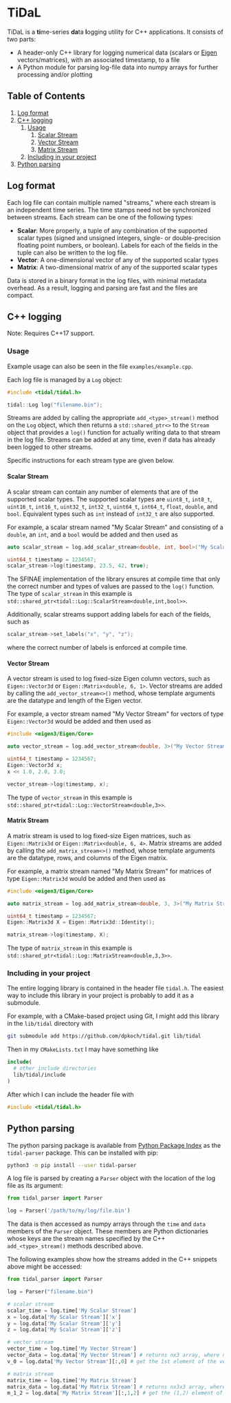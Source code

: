 # TiDaL

TiDaL is a **ti**me-series **da**ta **l**ogging utility for C++ applications. It consists of two parts:

  - A header-only C++ library for logging numerical data (scalars or [Eigen](http://eigen.tuxfamily.org/) vectors/matrices), with an associated timestamp, to a file
  - A Python module for parsing log-file data into numpy arrays for further processing and/or plotting

## Table of Contents

  1. [Log format](#log-format)
  2. [C++ logging](#c-logging)
     1. [Usage](#usage)
        1. [Scalar Stream](#scalar-stream)
        2. [Vector Stream](#vector-stream)
        3. [Matrix Stream](#matrix-stream)
     2. [Including in your project](#including-in-your-project)
  3. [Python parsing](#python-parsing)

## Log format

Each log file can contain multiple named "streams," where each stream is an independent time series. The time stamps need not be synchronized between streams. Each stream can be one of the following types:

  - **Scalar**: More properly, a tuple of any combination of the supported scalar types (signed and unsigned integers, single- or double-precision floating point numbers, or boolean). Labels for each of the fields in the tuple can also be written to the log file.
  - **Vector**: A one-dimensional vector of any of the supported scalar types
  - **Matrix**: A two-dimensional matrix of any of the supported scalar types

Data is stored in a binary format in the log files, with minimal metadata overhead. As a result, logging and parsing are fast and the files are compact.

## C++ logging

Note: Requires C++17 support.

### Usage

Example usage can also be seen in the file `examples/example.cpp`.

Each log file is managed by a `Log` object:

``` cpp
#include <tidal/tidal.h>

tidal::Log log("filename.bin");
```

Streams are added by calling the appropriate `add_<type>_stream()` method on the `Log` object, which then returns a `std::shared_ptr<>` to the `Stream` object that provides a `log()` function for actually writing data to that stream in the log file. Streams can be added at any time, even if data has already been logged to other streams.

Specific instructions for each stream type are given below.

#### Scalar Stream

A scalar stream can contain any number of elements that are of the supported scalar types.
The supported scalar types are `uint8_t`, `int8_t`, `uint16_t`, `int16_t`, `uint32_t`, `int32_t`, `uint64_t`, `int64_t`, `float`, `double`, and `bool`. Equivalent types such as `int` instead of `int32_t` are also supported.

For example, a scalar stream named "My Scalar Stream" and consisting of a `double`, an `int`, and a `bool` would be added and then used as

``` cpp
auto scalar_stream = log.add_scalar_stream<double, int, bool>("My Scalar Stream");

uint64_t timestamp = 1234567;
scalar_stream->log(timestamp, 23.5, 42, true);
```

The SFINAE implementation of the library ensures at compile time that only the correct number and types of values are passed to the `log()` function. The type of `scalar_stream` in this example is `std::shared_ptr<tidal::Log::ScalarStream<double,int,bool>>`.

Additionally, scalar streams support adding labels for each of the fields, such as

``` cpp
scalar_stream->set_labels("x", "y", "z");
```

where the correct number of labels is enforced at compile time.

#### Vector Stream

A vector stream is used to log fixed-size Eigen column vectors, such as `Eigen::Vector3d` or `Eigen::Matrix<double, 6, 1>`. Vector streams are added by calling the `add_vector_stream<>()` method, whose template arguments are the datatype and length of the Eigen vector.

For example, a vector stream named "My Vector Stream" for vectors of type `Eigen::Vector3d` would be added and then used as

``` cpp
#include <eigen3/Eigen/Core>

auto vector_stream = log.add_vector_stream<double, 3>("My Vector Stream");

uint64_t timestamp = 1234567;
Eigen::Vector3d x;
x << 1.0, 2.0, 3.0;

vector_stream->log(timestamp, x);
```

The type of `vector_stream` in this example is `std::shared_ptr<tidal::Log::VectorStream<double,3>>`.

#### Matrix Stream

A matrix stream is used to log fixed-size Eigen matrices, such as `Eigen::Matrix3d` or `Eigen::Matrix<double, 6, 4>`. Matrix streams are added by calling the `add_matrix_stream<>()` method, whose template arguments are the datatype, rows, and columns of the Eigen matrix.

For example, a matrix stream named "My Matrix Stream" for matrices of type `Eigen::Matrix3d` would be added and then used as

``` cpp
#include <eigen3/Eigen/Core>

auto matrix_stream = log.add_matrix_stream<double, 3, 3>("My Matrix Stream");

uint64_t timestamp = 1234567;
Eigen::Matrix3d X = Eigen::Matrix3d::Identity();

matrix_stream->log(timestamp, X);
```

The type of `matrix_stream` in this example is `std::shared_ptr<tidal::Log::MatrixStream<double,3,3>>`.

### Including in your project

The entire logging library is contained in the header file `tidal.h`. The easiest way to include this library in your project is probably to add it as a submodule.

For example, with a CMake-based project using Git, I might add this library in the `lib/tidal` directory with

``` sh
git submodule add https://github.com/dpkoch/tidal.git lib/tidal
```

Then in my `CMakeLists.txt` I may have something like

``` cmake
include(
  # other include directories
  lib/tidal/include
)
```

After which I can include the header file with

``` c++
#include <tidal/tidal.h>
```

## Python parsing

The python parsing package is available from [Python Package Index](https://pypi.org/) as the `tidal-parser` package. This can be installed with pip:

``` sh
python3 -m pip install --user tidal-parser
```

A log file is parsed by creating a `Parser` object with the location of the log file as its argument:

``` python
from tidal_parser import Parser

log = Parser('/path/to/my/log/file.bin')
```

The data is then accessed as numpy arrays through the `time` and `data` members of the `Parser` object. These members are Python dictionaries whose keys are the stream names specified by the C++ `add_<type>_stream()` methods described above.

The following examples show how the streams added in the C++ snippets above might be accessed:

``` python
from tidal_parser import Parser

log = Parser("filename.bin")

# scalar stream
scalar_time = log.time['My Scalar Stream']
x = log.data['My Scalar Stream']['x']
y = log.data['My Scalar Stream']['y']
z = log.data['My Scalar Stream']['z']

# vector stream
vector_time = log.time['My Vector Stream']
vector_data = log.data['My Vector Stream'] # returns nx3 array, where n is the number of timesteps
v_0 = log.data['My Vector Stream'][:,0] # get the 1st element of the vector across all timesteps

# matrix stream
matrix_time = log.time['My Matrix Stream']
matrix_data = log.data['My Matrix Stream'] # returns nx3x3 array, where n is the number of timesteps
m_1_2 = log.data['My Matrix Stream'][:,1,2] # get the (1,2) element of the matrix across all timesteps
```